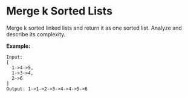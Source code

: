 # Merge k Sorted Lists

Merge k sorted linked lists and return it as one sorted list. Analyze and describe its complexity.

__Example:__

```pseudo
Input:
[
  1->4->5,
  1->3->4,
  2->6
]
Output: 1->1->2->3->4->4->5->6
```